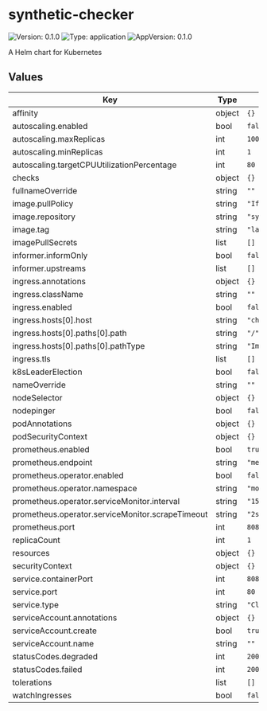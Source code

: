 # synthetic-checker

![Version: 0.1.0](https://img.shields.io/badge/Version-0.1.0-informational?style=flat-square) ![Type: application](https://img.shields.io/badge/Type-application-informational?style=flat-square) ![AppVersion: 0.1.0](https://img.shields.io/badge/AppVersion-0.1.0-informational?style=flat-square)

A Helm chart for Kubernetes

## Values

| Key | Type | Default | Description |
|-----|------|---------|-------------|
| affinity | object | `{}` |  |
| autoscaling.enabled | bool | `false` |  |
| autoscaling.maxReplicas | int | `100` |  |
| autoscaling.minReplicas | int | `1` |  |
| autoscaling.targetCPUUtilizationPercentage | int | `80` |  |
| checks | object | `{}` |  |
| fullnameOverride | string | `""` |  |
| image.pullPolicy | string | `"IfNotPresent"` |  |
| image.repository | string | `"synthetic-checker"` |  |
| image.tag | string | `"latest"` |  |
| imagePullSecrets | list | `[]` |  |
| informer.informOnly | bool | `false` |  |
| informer.upstreams | list | `[]` |  |
| ingress.annotations | object | `{}` |  |
| ingress.className | string | `""` |  |
| ingress.enabled | bool | `false` |  |
| ingress.hosts[0].host | string | `"chart-example.local"` |  |
| ingress.hosts[0].paths[0].path | string | `"/"` |  |
| ingress.hosts[0].paths[0].pathType | string | `"ImplementationSpecific"` |  |
| ingress.tls | list | `[]` |  |
| k8sLeaderElection | bool | `false` |  |
| nameOverride | string | `""` |  |
| nodeSelector | object | `{}` |  |
| nodepinger | bool | `false` |  |
| podAnnotations | object | `{}` |  |
| podSecurityContext | object | `{}` |  |
| prometheus.enabled | bool | `true` |  |
| prometheus.endpoint | string | `"metrics"` |  |
| prometheus.operator.enabled | bool | `false` |  |
| prometheus.operator.namespace | string | `"monitoring"` |  |
| prometheus.operator.serviceMonitor.interval | string | `"15s"` |  |
| prometheus.operator.serviceMonitor.scrapeTimeout | string | `"2s"` |  |
| prometheus.port | int | `8080` |  |
| replicaCount | int | `1` |  |
| resources | object | `{}` |  |
| securityContext | object | `{}` |  |
| service.containerPort | int | `8080` |  |
| service.port | int | `80` |  |
| service.type | string | `"ClusterIP"` |  |
| serviceAccount.annotations | object | `{}` |  |
| serviceAccount.create | bool | `true` |  |
| serviceAccount.name | string | `""` |  |
| statusCodes.degraded | int | `200` |  |
| statusCodes.failed | int | `200` |  |
| tolerations | list | `[]` |  |
| watchIngresses | bool | `false` |  |

